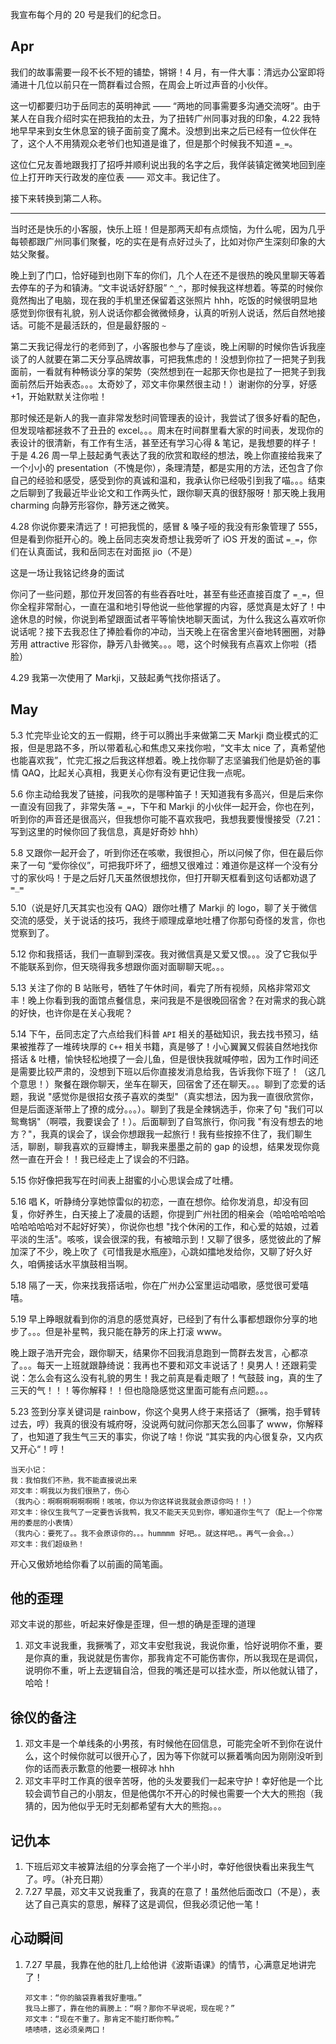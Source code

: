 我宣布每个月的 20 号是我们的纪念日。

## Apr

我们的故事需要一段不长不短的铺垫，锵锵！4 月，有一件大事：清远办公室即将涌进十几位以前只在一筒群看过合照，在周会上听过声音的小伙伴。

这一切都要归功于岳同志的英明神武 —— “两地的同事需要多沟通交流呀”。由于某人在自我介绍时实在把我拍的太丑，为了扭转广州同事对我的印象，4.22 我特地早早来到女生休息室的镜子面前变了魔术。没想到出来之后已经有一位伙伴在了，这个人不用猜观众老爷们也知道是谁了，但是那个时候我不知道 `=_=`。

这位仁兄友善地跟我打了招呼并顺利说出我的名字之后，我佯装镇定微笑地回到座位上打开昨天行政发的座位表 —— 邓文丰。我记住了。

接下来转换到第二人称。

---

当时还是快乐的小客服，快乐上班！但是那两天却有点烦恼，为什么呢，因为几乎每顿都跟广州同事们聚餐，吃的实在是有点好过头了，比如对你产生深刻印象的大姑父聚餐。

晚上到了门口，恰好碰到也刚下车的你们，几个人在还不是很热的晚风里聊天等着去停车的子为和镇涛。“文丰说话好舒服” `^_^`，那时候我这样想着。等菜的时候你竟然掏出了电脑，现在我的手机里还保留着这张照片 hhh，吃饭的时候很明显地感觉到你很有礼貌，别人说话你都会微微倾身，认真的听别人说话，然后自然地接话。可能不是最活跃的，但是最舒服的 `~`

第二天我记得龙行的老师到了，小客服也参与了座谈，晚上闲聊的时候你告诉我座谈了的人就要在第二天分享品牌故事，可把我焦虑的！没想到你拉了一把凳子到我面前，一看就有种畅谈分享的架势（突然想到在一起那天你也是拉了一把凳子到我面前然后开始表态。。。太奇妙了，邓文丰你果然很主动！）谢谢你的分享，好感 +1，开始默默关注你啦！

那时候还是新人的我一直非常发愁时间管理表的设计，我尝试了很多好看的配色，但发现啥都拯救不了丑丑的 excel。。。周末在时间群里看大家的时间表，发现你的表设计的很清新，有工作有生活，甚至还有学习心得 & 笔记，是我想要的样子！于是 4.26 周一早上鼓起勇气表达了我的欣赏和取经的想法，晚上你直接给我来了一个小小的 presentation（不愧是你），条理清楚，都是实用的方法，还包含了你自己的经验和感受，感受到你的真诚和温和，我承认你已经吸引到我了喵。。。结束之后聊到了我最近毕业论文和工作两头忙，跟你聊天真的很舒服呀！那天晚上我用 charming 向静芳形容你，静芳迷之微笑。

4.28 你说你要来清远了！可把我慌的，感冒 & 嗓子哑的我没有形象管理了 555，但是看到你挺开心的。晚上岳同志突发奇想让我旁听了 iOS 开发的面试 `=_=`，你们在认真面试，我和岳同志在对面抠 jio（不是）

这是一场让我铭记终身的面试

你问了一些问题，那位开发回答的有些吞吞吐吐，甚至有些还直接百度了 `=_=`，但你全程非常耐心，一直在温和地引导他说一些他掌握的内容，感觉真是太好了！中途休息的时候，你说到希望跟面试者平等愉快地聊天面试，为什么我这么喜欢听你说话呢？接下去我忍住了捧脸看你的冲动，当天晚上在宿舍里兴奋地转圈圈，对静芳用 attractive 形容你，静芳八卦微笑。。。嗯，这个时候我有点喜欢上你啦（捂脸）

4.29 我第一次使用了 Markji，又鼓起勇气找你搭话了。

## May

5.3 忙完毕业论文的五一假期，终于可以腾出手来做第二天 Markji 商业模式的汇报，但是思路不多，所以带着私心和焦虑又来找你啦，“文丰太 nice 了，真希望他也能喜欢我”，忙完汇报之后我这样想着。晚上找你聊了志坚骗我们他是奶爸的事情 QAQ，比起关心真相，我更关心你有没有更记住我一点呢。

5.6 你主动给我发了链接，问我吹的是哪种笛子！天知道我有多高兴，但是后来你一直没有回我了，非常失落 `=_=`，下午和 Markji 的小伙伴一起开会，你也在列，听到你的声音还是很高兴，但我想你可能不喜欢我吧，我想我要慢慢接受（7.21：写到这里的时候你回了我信息，真是好奇妙 hhh）

5.8 又跟你一起开会了，听到你还在咳嗽，我很担心，所以问候了你，但在最后你来了一句 “爱你徐仪”，可把我吓坏了，细想又很难过：难道你是这样一个没有分寸的家伙吗！于是之后好几天虽然很想找你，但打开聊天框看到这句话都劝退了 `=_=`

5.10（说是好几天其实也没有 QAQ）跟你吐槽了 Markji 的 logo，聊了关于微信交流的感受，关于说话的技巧，我终于顺理成章地吐槽了你那句奇怪的发言，你也觉察到了。

5.12 你和我搭话，我们一直聊到深夜。我对微信真是又爱又恨。。。没了它我似乎不能联系到你，但天晓得我多想跟你面对面聊聊天呢。。。

5.13 关注了你的 B 站账号，牺牲了午休时间，看完了所有视频，风格非常邓文丰！晚上你看到我的面馆点餐信息，来问我是不是很晚回宿舍？在对需求的我心跳的好快，也许你是在关心我呢？

5.14 下午，岳同志定了六点给我们科普 `API` 相关的基础知识，我去找书预习，结果被推荐了一堆砖块厚的 `C++` 相关书籍，真是够了！小心翼翼又假装自然地找你搭话 & 吐槽，愉快轻松地摸了一会儿鱼，但是很快我就喊停啦，因为工作时间还是需要比较严肃的，没想到下班以后你直接发消息给我，告诉我你下班了！（这几个意思！）聚餐在跟你聊天，坐车在聊天，回宿舍了还在聊天。。。聊到了恋爱的话题，我说 "感觉你是很招女孩子喜欢的类型"（真实想法，因为我一直很欣赏你，但是后面逐渐带上了撩的成分。。。）。聊到了我是全辣锅选手，你来了句 "我们可以鸳鸯锅"（啊喂，我要误会了！）。后面聊到了自驾旅行，你问我 "有没有想去的地方？"，我真的误会了，误会你想跟我一起旅行！我有些按捺不住了，我们聊生活，聊剧，聊我喜欢的豆瓣博主，聊我来墨墨之前的 gap 的设想，结果发现你竟然一直在开会！！我已经走上了误会的不归路。

5.15 你好像把我写在时间表上甜蜜的小心思误会成了吐槽。

5.16 唱 K，听静绮分享她惊雷似的初恋，一直在想你。给你发消息，却没有回复，你好养生，白天接上了凌晨的话题，你提到广州社团的相亲会（哈哈哈哈哈哈哈哈哈哈哈对不起好好笑），你说你也想 "找个休闲的工作，和心爱的姑娘，过着平淡的生活"。咳咳，误会很深的我，有被暗示到！又聊了很多，感觉彼此的了解加深了不少，晚上吹了《可惜我是水瓶座》，心跳如擂地发给你，又聊了好久好久，咱俩接话水平旗鼓相当啊。

5.18 隔了一天，你来找我搭话啦，你在广州办公室里运动唱歌，感觉很可爱嘻嘻。

5.19 早上睁眼就看到你的消息的感觉真好，已经到了有什么事都想跟你分享的地步了。。。但是补星鸭，我只能在静芳的床上打滚 www。

晚上跟子浩开完会，跟你聊天，结果你不回我消息跑到一筒群去发言，心都凉了。。。每天一上班就跟静绮说：我再也不要和邓文丰说话了！臭男人！还跟莉雯说：怎么会有这么没有礼貌的男生！我之前真是看走眼了！气鼓鼓 ing，真的生了三天的气！！！等你解释！！但也隐隐感觉这里面可能有点问题。。。

5.23 签到分享关键词是 rainbow，你这个臭男人终于来搭话了（撅嘴，抱手臂转过去，哼）我真的很没有城府呀，没说两句就问你那天怎么回事了 www，你解释了，也知道了我生气三天的事实，你说了啥！你说 “其实我的内心很复杂，又内疚又开心“！哼！

```
当天小记：
我：我怕我们不熟，我不能直接说出来
邓文丰：啊我以为我们很熟了，伤心
（我内心：啊啊啊啊啊啊啊！咳咳，你以为你这样说我就会原谅你吗！！）
邓文丰：徐仪生我气了一定要告诉我鸭，我又不能天天见到你，哪知道你生气了（配上一个你常用的委屈的小表情）
（我内心：要死了。。我不会原谅你的。。。hummmm 好吧。。就这样吧。。再气一会会。。）
邓文丰：我们超级熟！
```

开心又傲娇地给你看了以前画的简笔画。

## 他的歪理

邓文丰说的那些，听起来好像是歪理，但一想的确是歪理的道理

1. 邓文丰说我重，我撅嘴了，邓文丰安慰我说，我说你重，恰好说明你不重，要是你真的重，我说就是伤害你，那我肯定不可能伤害你，所以我现在是调侃，说明你不重，听上去逻辑自洽，但我的嘴还是可以挂水壶，所以他就认错了，哈哈！

## 徐仪的备注

1. 邓文丰是一个单线条的小男孩，有时候他在回信息，可能完全听不到你在说什么，这个时候你就可以很开心了，因为等下你就可以撅着嘴向因为刚刚没听到你的话而表示歉意的他要一根碎冰 hhh
2. 邓文丰平时工作真的很辛苦呀，他的头发要我们一起来守护！幸好他是一个比较会调节自己的小朋友，但是他偶尔不开心的时候也需要一个大大的熊抱（我猜的，因为他似乎无时无刻都希望有大大的熊抱。。。

## 记仇本

1. 下班后邓文丰被算法组的分享会拖了一个半小时，幸好他很快看出来我生气了。哼。（补充日期）
2. 7.27 早晨，邓文丰又说我重了，我真的在意了！虽然他后面改口（不是），表达了自己真实的意思，解释了这是调侃，但我必须记他一笔！

## 心动瞬间

1. 7.27 早晨，我靠在他的肚几上给他讲《波斯语课》的情节，心满意足地讲完了！
   ```
   邓文丰：“你的脑袋靠着我好重哦。”
   我马上挪了，靠在他的肩膀上：“啊？那你不早说呢，现在呢？”
   邓文丰：“现在不重了。那肯定不能打断你鸭。”
   啧啧啧，这必须亲两口！
   ```

